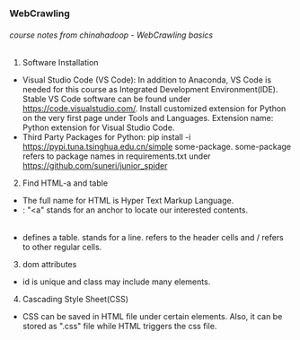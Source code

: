 ### WebCrawling

###### course notes from chinahadoop - WebCrawling basics
1. Software Installation
* Visual Studio Code (VS Code): In addition to Anaconda, VS Code is needed for this course as Integrated Development Environment(IDE). 
Stable VS Code software can be found under https://code.visualstudio.com/. Install customized extension for Python on the very first page under Tools and Languages. 
Extension name: Python extension for Visual Studio Code.
* Third Party Packages for Python: pip install -i https://pypi.tuna.tsinghua.edu.cn/simple some-package. 
some-package refers to package names in requirements.txt under https://github.com/suneri/junior_spider

2. Find HTML-a and table
* The full name for HTML is Hyper Text Markup Language. 
* <a href="****"></a>: "<a" stands for an anchor to locate our interested contents. 
* <table></table> defines a table. <tr></tr> stands for a line. <th></th> refers to the header cells and <td>/</td> refers to other regular cells.

3. dom attributes
* id is unique and class may include many elements. 

4. Cascading Style Sheet(CSS)
* CSS can be saved in HTML file under certain elements. Also, it can be stored as ".css" file while HTML triggers the css file.
<link rel="stylesheet" type="text/css" href="myindex.css">